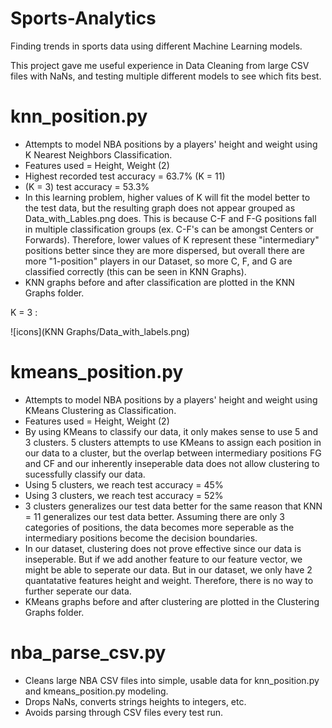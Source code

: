 # Sports-Analytics

Finding trends in sports data using different Machine Learning models.

This project gave me useful experience in Data Cleaning from large CSV files with NaNs, and testing
multiple different models to see which fits best.

# knn_position.py

- Attempts to model NBA positions by a players' height and weight using K Nearest Neighbors Classification.
- Features used = Height, Weight (2)
- Highest recorded test accuracy = 63.7% (K = 11)
- (K = 3) test accuracy = 53.3%
- In this learning problem, higher values of K will fit the model better to the test data, but the
  resulting graph does not appear grouped as Data_with_Lables.png does.  This is because C-F and F-G
  positions fall in multiple classification groups (ex. C-F's can be amongst Centers or Forwards).
  Therefore, lower values of K represent these "intermediary" positions better since they are more
  dispersed, but overall there are more "1-position" players in our Dataset, so more C, F, and G are
  classified correctly (this can be seen in KNN Graphs).
- KNN graphs before and after classification are plotted in the KNN Graphs folder.

K = 3 :

![icons](KNN Graphs/Data_with_labels.png)


# kmeans_position.py

- Attempts to model NBA positions by a players' height and weight using KMeans Clustering as Classification.
- Features used = Height, Weight (2)
- By using KMeans to classify our data, it only makes sense to use 5 and 3 clusters.  5 clusters attempts to
  use KMeans to assign each position in our data to a cluster, but the overlap between intermediary positions
  FG and CF and our inherently inseperable data does not allow clustering to sucessfully classify our data.
- Using 5 clusters, we reach test accuracy = 45%
- Using 3 clusters, we reach test accuracy = 52%
- 3 clusters generalizes our test data better for the same reason that KNN = 11 generalizes our test data
  better.  Assuming there are only 3 categories of positions, the data becomes more seperable as the 
  intermediary positions become the decision boundaries.
- In our dataset, clustering does not prove effective since our data is inseperable.  But if we add another
  feature to our feature vector, we might be able to seperate our data.  But in our dataset, we only have
  2 quantatative features height and weight.  Therefore, there is no way to further seperate our data.
- KMeans graphs before and after clustering are plotted in the Clustering Graphs folder.

# nba_parse_csv.py

- Cleans large NBA CSV files into simple, usable data for knn_position.py and kmeans_position.py modeling.
- Drops NaNs, converts strings heights to integers, etc.
- Avoids parsing through CSV files every test run.
